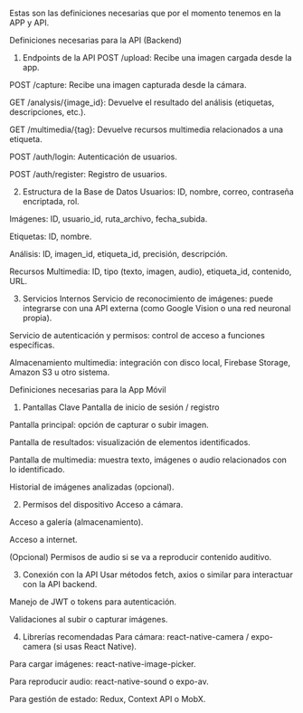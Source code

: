 Estas son las definiciones necesarias que por el momento tenemos en la APP y API.

Definiciones necesarias para la API (Backend)

1. Endpoints de la API
POST /upload: Recibe una imagen cargada desde la app.

POST /capture: Recibe una imagen capturada desde la cámara.

GET /analysis/{image_id}: Devuelve el resultado del análisis (etiquetas, descripciones, etc.).

GET /multimedia/{tag}: Devuelve recursos multimedia relacionados a una etiqueta.

POST /auth/login: Autenticación de usuarios.

POST /auth/register: Registro de usuarios.


2. Estructura de la Base de Datos
Usuarios: ID, nombre, correo, contraseña encriptada, rol.

Imágenes: ID, usuario_id, ruta_archivo, fecha_subida.

Etiquetas: ID, nombre.

Análisis: ID, imagen_id, etiqueta_id, precisión, descripción.

Recursos Multimedia: ID, tipo (texto, imagen, audio), etiqueta_id, contenido, URL.


3. Servicios Internos
Servicio de reconocimiento de imágenes: puede integrarse con una API externa (como Google Vision o una red neuronal propia).

Servicio de autenticación y permisos: control de acceso a funciones específicas.

Almacenamiento multimedia: integración con disco local, Firebase Storage, Amazon S3 u otro sistema.

Definiciones necesarias para la App Móvil
1. Pantallas Clave
Pantalla de inicio de sesión / registro

Pantalla principal: opción de capturar o subir imagen.

Pantalla de resultados: visualización de elementos identificados.

Pantalla de multimedia: muestra texto, imágenes o audio relacionados con lo identificado.

Historial de imágenes analizadas (opcional).

2. Permisos del dispositivo
Acceso a cámara.

Acceso a galería (almacenamiento).

Acceso a internet.

(Opcional) Permisos de audio si se va a reproducir contenido auditivo.

3. Conexión con la API
Usar métodos fetch, axios o similar para interactuar con la API backend.

Manejo de JWT o tokens para autenticación.

Validaciones al subir o capturar imágenes.

4. Librerías recomendadas
Para cámara: react-native-camera / expo-camera (si usas React Native).

Para cargar imágenes: react-native-image-picker.

Para reproducir audio: react-native-sound o expo-av.

Para gestión de estado: Redux, Context API o MobX.